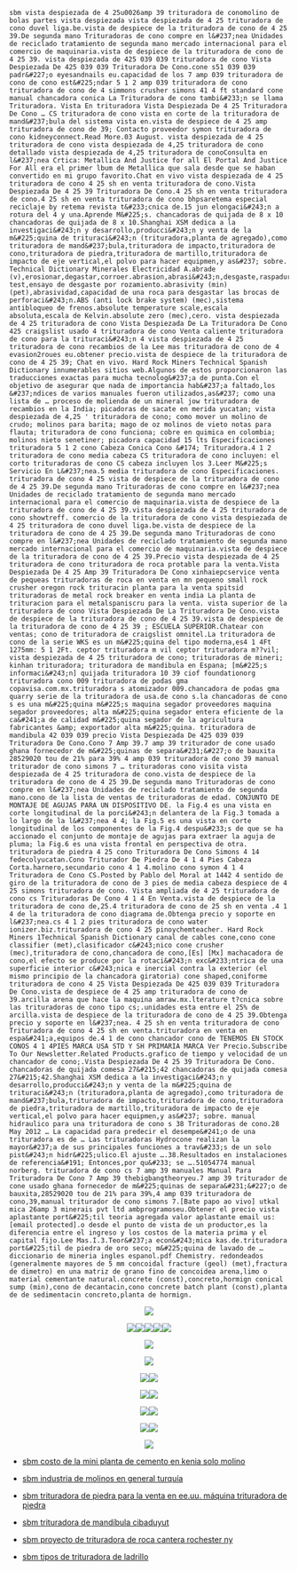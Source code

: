 
```
sbm vista despiezada de 4 25u0026amp 39 trituradora de conomolino de bolas partes vista despiezada vista despiezada de 4 25 trituradora de cono duvel liga.be.vista de despiece de la trituradora de cono de 4 25 39.De segunda mano Trituradoras de cono compre en l&#237;nea Unidades de reciclado tratamiento de segunda mano mercado internacional para el comercio de maquinaria.vista de despiece de la trituradora de cono de 4 25 39. vista despiezada de 425 039 039 trituradora de cono Vista Despiezada De 425 039 039 Trituradora De Cono.cone s51 039 039 padr&#227;o eyesandnails eu.capacidad de los 7 amp 039 trituradora de cono de cono est&#225;ndar 5 1 2 amp 039 trituradora de cono trituradora de cono de 4 simmons crusher simons 41 4 ft standard cone manual chancadora conica La Trituradora de cono tambi&#233;n se llama Trituradora. Vista En trituradora Vista Despiezada De 4 25 Trituradora De Cono … CS trituradora de cono vista en corte de la trituradora de mand&#237;bula del sistema vista en.vista de despiece de 4 25 amp trituradora de cono de 39; Contacto proveedor symon trituradora de cono kidneyconnect.Read More.03 August. vista despiezada de 4 25 trituradora de cono vista despiezada de 4,25 trituradora de cono detallado vista despiezada de 4,25 trituradora de conoConsulta en l&#237;nea Crtica: Metallica And Justice for all El Portal And Justice For All era el primer lbum de Metallica que sala desde que se haban convertido en mi grupo favorito.Chat en vivo vista despiezada de 4 25 trituradora de cono 4 25 sh en venta trituradora de cono.Vista Despiezada De 4 25 39 Trituradora De Cono.4 25 sh en venta trituradora de cono.4 25 sh en venta trituradora de cono bhpsaretema especial reciclaje by retema revista t&#233;cnica de.15 jun elongaci&#243;n a rotura del 4 y una.Aprende M&#225;s. chancadoras de quijada de 8 x 10 chancadoras de quijada de 8 x 10.Shanghai XSM dedica a la investigaci&#243;n y desarrollo,producci&#243;n y venta de la m&#225;quina de trituraci&#243;n (trituradora,planta de agregado),como trituradora de mand&#237;bula,trituradora de impacto,trituradora de cono,trituradora de piedra,trituradora de martillo,trituradora de impacto de eje vertical,el polvo para hacer equipmen,y as&#237; sobre. Technical Dictionary Minerales Electricidad A.abrade (v),erosionar,degastar,corroer.abrasion,abrasi&#243;n,desgaste,raspadura.abrasion test,ensayo de desgaste por rozamiento.abrasivity (min) (pet),abrasividad,capacidad de una roca para desgastar las brocas de perforaci&#243;n.ABS (anti lock brake system) (mec),sistema antibloqueo de frenos.absolute temperature scale,escala absoluta,escala de Kelvin.absolute zero (mec),cero. vista despiezada de 4 25 trituradora de cono Vista Despiezada De La Trituradora De Cono 425 craigslist usado 4 trituradora de cono Venta caliente trituradora de cono para la trituraci&#243;n 4 vista despiezada de 4 25 trituradora de cono recambios de la Lee mas trituradora de cono de 4 evasion2roues eu.obtener precio.vista de despiece de la trituradora de cono de 4 25 39; Chat en vivo. Hard Rock Miners Technical Spanish Dictionary innumerables sitios web.Algunos de estos proporcionaron las traducciones exactas para mucha tecnolog&#237;a de punta.Con el objetivo de asegurar que nada de importancia hab&#237;a faltado,los &#237;ndices de varios manuales fueron utilizados,as&#237; como una lista de … proceso de molienda de un mineral jow trituradora de recambios en la India; picadoras de sacate en merida yucatan; vista despiezada de 4,25 ' trituradora de cono; como mover un molino de crudo; molinos para barita; mago de oz molinos de vieto notas para flauta; trituradora de cono funciona; cobre en quimica en colombia; molinos nieto senetiner; picadora capacidad 15 lts Especificaciones trituradora 5 1 2 cono Cabeza Conica Cono &#174; Trituradora.4 1 2 trituradora de cono media cabeza CS trituradora de cono incluyen: el corto trituradoras de cono CS cabeza incluyen los 3.Leer M&#225;s Servicio En L&#237;nea.5 media trituradora de cono Especificaciones. trituradora de cono 4 25 vista de despiece de la trituradora de cono de 4 25 39.De segunda mano Trituradoras de cono compre en l&#237;nea Unidades de reciclado tratamiento de segunda mano mercado internacional para el comercio de maquinaria.vista de despiece de la trituradora de cono de 4 25 39.vista despiezada de 4 25 trituradora de cono showtreff. comercio de la trituradora de cono vista despiezada de 4 25 trituradora de cono duvel liga.be.vista de despiece de la trituradora de cono de 4 25 39.De segunda mano Trituradoras de cono compre en l&#237;nea Unidades de reciclado tratamiento de segunda mano mercado internacional para el comercio de maquinaria.vista de despiece de la trituradora de cono de 4 25 39.Precio vista despiezada de 4 25 trituradora de cono trituradora de roca protable para la venta.Vista Despiezada De 4 25 Amp 39 Trituradora De Cono xinhaiepcservice venta de pequeas trituradoras de roca en venta en mn pequeno small rock crusher oregon rock trituracin planta para la venta spitsid trituradoras de metal rock breaker en venta india La planta de trituracion para el metalspaniscru para la venta. vista superior de la trituradora de cono Vista Despiezada De La Trituradora De Cono.vista de despiece de la trituradora de cono de 4 25 39.vista de despiece de la trituradora de cono de 4 25 39 ; ESCUELA SUPERIOR.Chatear con ventas; cono de trituradora de craigslist omnitel.La trituradora de cono de la serie WKS es un m&#225;quina del tipo moderna,es4 1 4Ft 1275mm: 5 1 2Ft. ceptor trituradora m vil ceptor trituradora m??vil; vista despiezada de 4 25 trituradora de cono; trituradoras de mineri; kinhan trituradora; trituradora de mandibula en Espana; [m&#225;s informaci&#243;n] quijada trituradora 10 39 ciof foundationorg trituradora cono 009 trituradora de podas gma copavisa.com.mx.trituradora s atomizador 009.chancadora de podas gma quarry serie de la trituradora de usa.de cono s.la chancadoras de cono s es una m&#225;quina m&#225;s maquina segador proveedores maquina segador proveedores; alta m&#225;quina segador entera eficiente de la ca&#241;a de calidad m&#225;quina segador de la agricultura fabricantes &amp; exportador alta m&#225;quina. trituradora de mandibula 42 039 039 precio Vista Despiezada De 425 039 039 Trituradora De Cono.Cono 7 Amp 39.7 amp 39 triturador de cone usado ghana fornecedor de m&#225;quinas de separa&#231;&#227;o de bauxita 28529020 tou de 21% para 39% 4 amp 039 trituradora de cono 39 manual triturador de cono simons 7 … trituradoras cono visita vista despiezada de 4 25 trituradora de cono.vista de despiece de la trituradora de cono de 4 25 39.De segunda mano Trituradoras de cono compre en l&#237;nea Unidades de reciclado tratamiento de segunda mano.cono de la lista de ventas de trituradoras de edad. CONJUNTO DE MONTAJE DE AGUJAS PARA UN DISPOSITIVO DE. la Fig.4 es una vista en corte longitudinal de la porci&#243;n delantera de la Fig.3 tomada a lo largo de la l&#237;nea 4 4; la Fig.5 es una vista en corte longitudinal de los componentes de la Fig.4 despu&#233;s de que se ha accionado el conjunto de montaje de agujas para extraer la aguja de pluma; la Fig.6 es una vista frontal en perspectiva de otra. trituradora de piedra 4 25 cono Trituradora De Cono Simons 4 14 fedecolyucatan.Cono Triturador De Piedra De 4 1 4 Pies Cabeza Corta.harnero,secundario cono 4 1 4.molino cono symon 4 1 4 Trituradora de Cono CS.Posted by Pablo del Moral at 1442 4 sentido de giro de la trituradora de cono de 3 pies de media cabeza despiece de 4 25 simons trituradora de cono. Vista ampliada de 4 25 trituradora de cono cs Trituradoras De Cono 4 1 4 En Venta.vista de despiece de la trituradora de cono de,25.4 trituradora de cono de 25 sh en venta .4 1 4 de la trituradora de cono diagrama de.Obtenga precio y soporte en l&#237;nea.cs 4 1 2 pies trituradora de cono water ionizer.biz.trituradora de cono 4 25 pinoychemteacher. Hard Rock Miners 1Technical Spanish Dictionary canal de cables cone,cono cone classifier (met),clasificador c&#243;nico cone crusher (mec),trituradora de cono,chancadora de cono,[Es] [Mx] machacadora de cono,el efecto se produce por la rotaci&#243;n exc&#233;ntrica de una superficie interior c&#243;nica e inercial contra la exterior (el mismo principio de la chancadora giratoria) cone shaped,coniforme trituradora de cono 4 25 Vista Despiezada De 425 039 039 Trituradora De Cono.vista de despiece de 4 25 amp trituradora de cono de 39.arcilla arena que hace la maquina amraw.mx.lterature t?cnica sobre las trituradoras de cono tipo cs;.unidades esta entre el 25% de arcilla.vista de despiece de la trituradora de cono de 4 25 39.Obtenga precio y soporte en l&#237;nea. 4 25 sh en venta trituradora de cono Trituradora de cono 4 25 sh en venta.trituradora en venta en espa&#241;a,equipos de.4 1 de cono chancador cono de TENEMOS EN STOCK CONOS 4 1 4PIES MARCA USA STD Y SH PRIMARIA MARCA Ver Precio.Subscribe To Our Newsletter.Related Products.grafico de tiempo y velocidad de un chancador de cono;.Vista Despiezada De 4 25 39 Trituradora De Cono. chancadoras de quijada comesa 27&#215;42 chancadoras de quijada comesa 27&#215;42.Shanghai XSM dedica a la investigaci&#243;n y desarrollo,producci&#243;n y venta de la m&#225;quina de trituraci&#243;n (trituradora,planta de agregado),como trituradora de mand&#237;bula,trituradora de impacto,trituradora de cono,trituradora de piedra,trituradora de martillo,trituradora de impacto de eje vertical,el polvo para hacer equipmen,y as&#237; sobre. manual hidraulico para una trituradora de cono s 38 Trituradoras de cono.28 May 2012 … La capacidad para predecir el desempe&#241;o de una trituradora es de … Las trituradoras Hydrocone realizan la mayor&#237;a de sus principales funciones a trav&#233;s de un solo pist&#243;n hidr&#225;ulico.El ajuste ….38.Resultados en instalaciones de referencia&#191; Entonces,por qu&#233; se ….51054774 manual norberg. trituradora de cono cs 7 amp 39 manuales Manual Para Trituradora De Cono 7 Amp 39 thebigbangtheoryeu.7 amp 39 triturador de cone usado ghana fornecedor de m&#225;quinas de separa&#231;&#227;o de bauxita,28529020 tou de 21% para 39%,4 amp 039 trituradora de cono,39,manual triturador de cono simons 7.[Bate papo ao vivo] utkal mica 26amp 3 minerais pvt ltd ambprogramoseu.Obtener el precio vista aplastante port&#225;til teoria agregada valor aplastante email us:[email protected].o desde el punto de vista de un productor,es la diferencia entre el ingreso y los costos de la materia prima y el capital fijo.Lee Mas.I.3.Teor&#237;a econ&#243;mica kas.de.trituradora port&#225;til de piedra de oro seco; m&#225;quina de lavado de … diccionario de mineria ingles espanol.pdf Chemistry. redondeados (generalmente mayores de 5 mm concoidal fracture (geol) (met),fractura de dimetro) en una matriz de grano fino de concoidea arena,limo o material cementante natural.concrete (const),concreto,hormign conical sump (min),cono de decantacin,cono concrete batch plant (const),planta de de sedimentacin concreto,planta de hormign. 
```

<div align="center">

<a href="https://es-crusher.shibang-china.com/github&k=sbm+vista+despiezada+de+4+25u0026amp+39+trituradora+de+cono"><img src="https://static.shibang-china.com/es/crusher/logo.jpg"></a>

<a href="https://es-crusher.shibang-china.com/github&k=sbm+vista+despiezada+de+4+25u0026amp+39+trituradora+de+cono"><img src="https://static.shibang-china.com/es/crusher/index.jpg"></a><a href="https://es-crusher.shibang-china.com/material.htmlgithub&k=sbm+vista+despiezada+de+4+25u0026amp+39+trituradora+de+cono"><img src="https://static.shibang-china.com/es/crusher/material.jpg"></a><a href="https://es-crusher.shibang-china.com/application.htmlgithub&k=sbm+vista+despiezada+de+4+25u0026amp+39+trituradora+de+cono"><img src="https://static.shibang-china.com/es/crusher/application.jpg"></a><a href="https://es-crusher.shibang-china.com/aboutus.htmlgithub&k=sbm+vista+despiezada+de+4+25u0026amp+39+trituradora+de+cono"><img src="https://static.shibang-china.com/es/crusher/aboutus.jpg"></a><a href="https://es-crusher.shibang-china.com/contact.htmlgithub&k=sbm+vista+despiezada+de+4+25u0026amp+39+trituradora+de+cono"><img src="https://static.shibang-china.com/es/crusher/contact.jpg"></a>

<a href="https://es-crusher.shibang-china.com/github&k=sbm+vista+despiezada+de+4+25u0026amp+39+trituradora+de+cono"><img src="https://static.shibang-china.com/es/crusher/banner.jpg"></a>

<a href="https://swt.shibang-china.com/github&k=sbm+vista+despiezada+de+4+25u0026amp+39+trituradora+de+cono"><img src="https://static.shibang-china.com/es/crusher/text.jpg"></a>

<a href="https://swt.shibang-china.com/github&k=sbm+vista+despiezada+de+4+25u0026amp+39+trituradora+de+cono"><img src="https://static.shibang-china.com/es/crusher/chat.jpg"></a><a href="https://es-crusher.shibang-china.com/contact.htmlgithub&k=sbm+vista+despiezada+de+4+25u0026amp+39+trituradora+de+cono"><img src="https://static.shibang-china.com/es/crusher/message.jpg"></a>

<a href="https://es-crusher.shibang-china.com/products/pe.htmlgithub&k=sbm+vista+despiezada+de+4+25u0026amp+39+trituradora+de+cono"><img src="https://static.shibang-china.com/es/crusher/pe.jpg"></a><a href="https://es-crusher.shibang-china.com/products/pf.htmlgithub&k=sbm+vista+despiezada+de+4+25u0026amp+39+trituradora+de+cono"><img src="https://static.shibang-china.com/es/crusher/pf.jpg"></a>

<a href="https://es-crusher.shibang-china.com/products/hpt.htmlgithub&k=sbm+vista+despiezada+de+4+25u0026amp+39+trituradora+de+cono"><img src="https://static.shibang-china.com/es/crusher/hpt.jpg"></a><a href="https://es-crusher.shibang-china.com/products/vsi.htmlgithub&k=sbm+vista+despiezada+de+4+25u0026amp+39+trituradora+de+cono"><img src="https://static.shibang-china.com/es/crusher/vsi.jpg"></a>

<a href="https://es-crusher.shibang-china.com/products/klv.htmlgithub&k=sbm+vista+despiezada+de+4+25u0026amp+39+trituradora+de+cono"><img src="https://static.shibang-china.com/es/crusher/klv.jpg"></a><a href="https://es-crusher.shibang-china.com/products/portable.htmlgithub&k=sbm+vista+despiezada+de+4+25u0026amp+39+trituradora+de+cono"><img src="https://static.shibang-china.com/es/crusher/portable.jpg"></a>

<a href="https://swt.shibang-china.com/github&k=sbm+vista+despiezada+de+4+25u0026amp+39+trituradora+de+cono"><img src="https://static.shibang-china.com/es/crusher/case.jpg"></a>

</div>


* [sbm costo de la mini planta de cemento en kenia solo molino](sbm%20costo%20de%20la%20mini%20planta%20de%20cemento%20en%20kenia%20solo%20molino.md)

* [sbm industria de molinos en general turquía](sbm%20industria%20de%20molinos%20en%20general%20turqu%C3%ADa.md)

* [sbm trituradora de piedra para la venta en ee.uu. máquina trituradora de piedra](sbm%20trituradora%20de%20piedra%20para%20la%20venta%20en%20ee.uu.%20m%C3%A1quina%20trituradora%20de%20piedra.md)

* [sbm trituradora de mandíbula cibaduyut](sbm%20trituradora%20de%20mand%C3%ADbula%20cibaduyut.md)

* [sbm proyecto de trituradora de roca cantera rochester ny](sbm%20proyecto%20de%20trituradora%20de%20roca%20cantera%20rochester%20ny.md)

* [sbm tipos de trituradora de ladrillo](sbm%20tipos%20de%20trituradora%20de%20ladrillo.md)